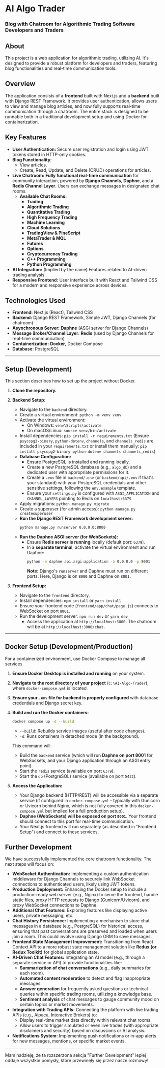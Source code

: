 # AI Algo Trader
### Blog with Chatroom for Algorithmic Trading Software Developers and Traders

## About

This project is a web application for algorithmic trading, utilizing AI. It's designed to provide a robust platform for developers and traders, featuring blog functionalities and real-time communication tools.

## Overview

The application consists of a **frontend** built with Next.js and a **backend** built with Django REST Framework. It provides user authentication, allows users to view and manage blog articles, and now fully supports real-time communication through a chatroom. The entire stack is designed to be runnable both in a traditional development setup and using Docker for containerization.

## Key Features

* **User Authentication:** Secure user registration and login using JWT tokens stored in HTTP-only cookies.
* **Blog Functionality:**
    * View articles.
    * Create, Read, Update, and Delete (CRUD) operations for articles.
* **Live Chatroom:** **Fully functional real-time communication** for community interaction, powered by **Django Channels**, **Daphne**, and a **Redis Channel Layer**. Users can exchange messages in designated chat rooms.
    * **Available Chat Rooms:**
        * **Trading**
        * **Algorithmic Trading**
        * **Quantitative Trading**
        * **High Frequency Trading**
        * **Machine Learning**
        * **Cloud Solutions**
        * **TradingView & PineScript**
        * **MetaTrader & MQL**
        * **Futures**
        * **Options**
        * **Cryptocurrency Trading**
        * **C++ Programming**
        * **Python Programming**
* **AI Integration:** (Implied by the name) Features related to AI-driven trading analysis.
* **Responsive Frontend:** User interface built with React and Tailwind CSS for a modern and responsive experience across devices.

## Technologies Used

* **Frontend:** Next.js (React), Tailwind CSS
* **Backend:** Django REST Framework, Simple JWT, Django Channels (for chatroom)
* **Asynchronous Server:** **Daphne** (ASGI server for Django Channels)
* **Message Broker/Channel Layer:** **Redis** (used by Django Channels for real-time communication)
* **Containerization:** **Docker**, Docker Compose
* **Database:** PostgreSQL

---

## Setup (Development)

This section describes how to set up the project without Docker.

1.  **Clone the repository.**

2.  **Backend Setup:**
    * Navigate to the `backend` directory.
    * Create a virtual environment: `python -m venv venv`
    * Activate the virtual environment:
        * On Windows: `venv\Scripts\activate`
        * On macOS/Linux: `source venv/bin/activate`
    * Install dependencies: `pip install -r requirements.txt` (Ensure `psycopg2-binary`, `python-dotenv`, `channels`, and `channels_redis` are included in your `requirements.txt` or install them manually: `pip install psycopg2-binary python-dotenv channels channels_redis`)
    * **Database Configuration:**
        * Ensure PostgreSQL is installed and running locally.
        * Create a new PostgreSQL database (e.g., `algo_db`) and a dedicated user with appropriate permissions for it.
        * Create a `.env` file in `backend/.env` (or `backend/api/.env` if that's your standard) with your PostgreSQL credentials and other sensitive settings, following the `env.example` template.
        * Ensure your `settings.py` is configured with `ASGI_APPLICATION` and `CHANNEL_LAYERS` pointing to Redis on `localhost:6379`.
    * Apply migrations: `python manage.py migrate`
    * Create a superuser (for admin access): `python manage.py createsuperuser`
    * **Run the Django REST Framework development server:**
        ```bash
        python manage.py runserver 0.0.0.0:8000
        ```
    * **Run the Daphne ASGI server (for WebSockets):**
        * Ensure **Redis server is running** locally (default port: `6379`).
        * In a **separate terminal**, activate the virtual environment and run Daphne:
            ```bash
            python -m daphne api.asgi:application -b 0.0.0.0 -p 8001
            ```
            **Note:** Django's `runserver` and Daphne must run on different ports. Here, Django is on `8000` and Daphne on `8001`.

3.  **Frontend Setup:**
    * Navigate to the `frontend` directory.
    * Install dependencies: `npm install` or `yarn install`
    * Ensure your frontend code (`frontend/app/chat/page.js`) connects to WebSocket on port `8001`.
    * Run the development server: `npm run dev` or `yarn dev`
        * Access the application at `http://localhost:3000`. The chatroom will be at `http://localhost:3000/chat`.

---

## Docker Setup (Development/Production)

For a containerized environment, use Docker Compose to manage all services.

1.  **Ensure Docker Desktop is installed and running** on your system.

2.  **Navigate to the root directory of your project** (`C:\AI-Algo-Trader`), where `docker-compose.yml` is located.

3.  **Ensure your `.env` file for backend is properly configured** with database credentials and Django secret key.

4.  **Build and run the Docker containers:**
    ```bash
    docker compose up -d --build
    ```
    * `--build`: Rebuilds service images (useful after code changes).
    * `-d`: Runs containers in detached mode (in the background).

    This command will:
    * Build the `backend` service (which will run **Daphne on port 8001** for WebSockets, and your Django application through an ASGI entry point).
    * Start the `redis` service (available on port `6379`).
    * Start the `db` (PostgreSQL) service (available on port `5432`).

5.  **Access the Application:**
    * Your Django backend (HTTP/REST) will be accessible via a separate service (if configured in `docker-compose.yml` - typically with Gunicorn or Uvicorn behind Nginx, which is not fully covered in this `docker-compose.yml` but implied for a full production setup).
    * **Daphne (WebSockets) will be exposed on port `8001`**. Your frontend should connect to this port for real-time communication.
    * Your Next.js frontend will run separately (as described in "Frontend Setup") and connect to these services.

## Further Development

We have successfully implemented the core chatroom functionality. The next steps will focus on:

* **WebSocket Authentication:** Implementing a custom authentication middleware for Django Channels to securely link WebSocket connections to authenticated users, likely using JWT tokens.
* **Production Deployment:** Enhancing the Docker setup to include a production-ready web server (e.g., Nginx) to serve the frontend, handle static files, proxy HTTP requests to Django (Gunicorn/Uvicorn), and proxy WebSocket connections to Daphne.
* **Additional Chat Features:** Exploring features like displaying active users, private messaging, etc.
* **Chat History Persistence:** Implementing a mechanism to store chat messages in a database (e.g., PostgreSQL) for historical access, ensuring that past conversations are preserved and loaded when users join a room. This could involve using Django ORM to save messages.
* **Frontend State Management Improvement:** Transitioning from React Context API to a more robust state management solution like **Redux (or Redux Toolkit)** for global application state.
* **AI-Driven Chat Features:** Integrating an AI model (e.g., through a separate service or API) to provide functionalities like:
    * **Summarization of chat conversations** (e.g., daily summaries for each room).
    * **Automated content moderation** to detect and flag inappropriate messages.
    * **Answer generation** for frequently asked questions or technical queries within specific trading rooms, utilizing a knowledge base.
    * **Sentiment analysis** of chat messages to gauge community mood on certain topics or market movements.
* **Integration with Trading APIs:** Connecting the platform with live trading APIs (e.g., Alpaca, Interactive Brokers) to:
    * Display real-time market data directly within relevant chat rooms.
    * Allow users to trigger simulated or even live trades (with appropriate disclaimers and security) based on discussions or AI analysis.
* **Notifications System:** Implementing push notifications or in-app alerts for new messages, mentions, or specific market events.

---

Mam nadzieję, że ta rozszerzona sekcja "Further Development" lepiej oddaje wszystkie pomysły, które przewinęły się przez nasze rozmowy!